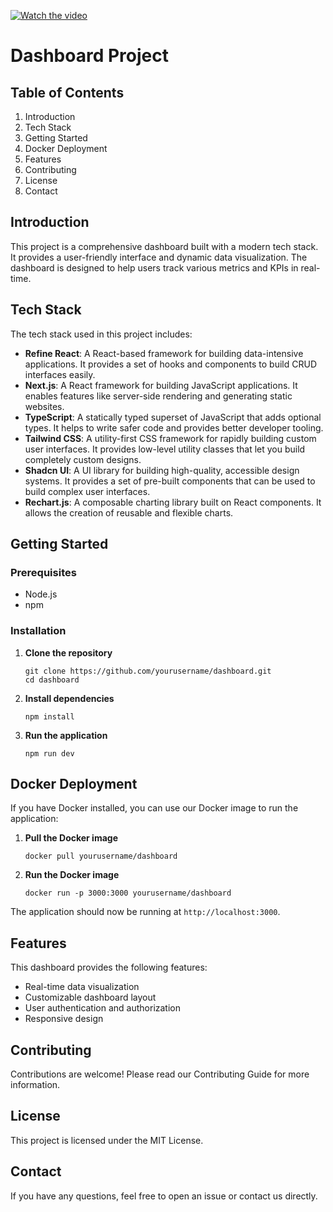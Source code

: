 [![Watch the video](https://img.youtube.com/vi/L3Lzc66BHzs/maxresdefault.jpg)](https://www.youtube.com/watch?v=L3Lzc66BHzs)

# Dashboard Project

## Table of Contents

1. Introduction
2. Tech Stack
3. Getting Started
4. Docker Deployment
5. Features
6. Contributing
7. License
8. Contact

## Introduction

This project is a comprehensive dashboard built with a modern tech stack. It provides a user-friendly interface and dynamic data visualization. The dashboard is designed to help users track various metrics and KPIs in real-time.

## Tech Stack

The tech stack used in this project includes:

- **Refine React**: A React-based framework for building data-intensive applications. It provides a set of hooks and components to build CRUD interfaces easily.
- **Next.js**: A React framework for building JavaScript applications. It enables features like server-side rendering and generating static websites.
- **TypeScript**: A statically typed superset of JavaScript that adds optional types. It helps to write safer code and provides better developer tooling.
- **Tailwind CSS**: A utility-first CSS framework for rapidly building custom user interfaces. It provides low-level utility classes that let you build completely custom designs.
- **Shadcn UI**: A UI library for building high-quality, accessible design systems. It provides a set of pre-built components that can be used to build complex user interfaces.
- **Rechart.js**: A composable charting library built on React components. It allows the creation of reusable and flexible charts.

## Getting Started

### Prerequisites

- Node.js
- npm

### Installation

1. **Clone the repository**
    ```
    git clone https://github.com/yourusername/dashboard.git
    cd dashboard
    ```

2. **Install dependencies**
    ```
    npm install
    ```

3. **Run the application**
    ```
    npm run dev
    ```

## Docker Deployment

If you have Docker installed, you can use our Docker image to run the application:

1. **Pull the Docker image**
    ```
    docker pull yourusername/dashboard
    ```

2. **Run the Docker image**
    ```
    docker run -p 3000:3000 yourusername/dashboard
    ```

The application should now be running at `http://localhost:3000`.

## Features

This dashboard provides the following features:

- Real-time data visualization
- Customizable dashboard layout
- User authentication and authorization
- Responsive design

## Contributing

Contributions are welcome! Please read our Contributing Guide for more information.

## License

This project is licensed under the MIT License.

## Contact

If you have any questions, feel free to open an issue or contact us directly.
